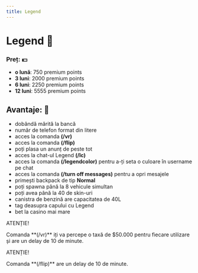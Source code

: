 ```yaml
---
title: Legend
---
```


# Legend 🫛
### Preț: 💵
- **o lună**: 750 premium points
- **3 luni**: 2000 premium points
- **6 luni**: 2250 premium points
- **12 luni**: 5555 premium points

## Avantaje: 💝
- dobândă mărită la bancă
- număr de telefon format din litere
- acces la comanda **(/vr)**
- acces la comanda **(/flip)**
- poți plasa un anunț de peste tot
- acces la chat-ul Legend **(/lc)**
- acces la comanda **(/legendcolor)** pentru a-ți seta o culoare în username pe chat
- acces la comanda **(/turn off messages)** pentru a opri mesajele
- primești backpack de tip **Normal**
- poți spawna până la 8 vehicule simultan
- poți avea până la 40 de skin-uri
- canistra de benzină are capacitatea de 40L
- tag deasupra capului cu Legend
- bet la casino mai mare

<div class="danger-container">
    <p class="title">ATENȚIE!</p>
    <p class="description">Comanda **(/vr)** iți va percepe o taxă de $50.000 pentru fiecare utilizare și are un delay de 10 de minute.</p>
</div>

<div class="danger-container">
    <p class="title">ATENȚIE!</p>
    <p class="description">Comanda **(/flip)** are un delay de 10 de minute.</p>
</div>